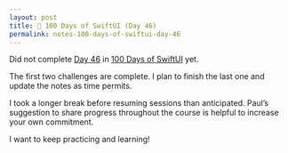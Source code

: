 ```yaml
---
layout: post
title: 📔 100 Days of SwiftUI (Day 46)
permalink: notes-100-days-of-swiftui-day-46
---
```


Did not complete [Day 46](https://www.hackingwithswift.com/100/swiftui/46) in [100 Days of SwiftUI](https://www.hackingwithswift.com/100/swiftui) yet.

The first two challenges are complete. I plan to finish the last one and update the notes as time permits.

I took a longer break before resuming sessions than anticipated. Paul’s suggestion to share progress throughout the course is helpful to increase your own commitment.

I want to keep practicing and learning!
